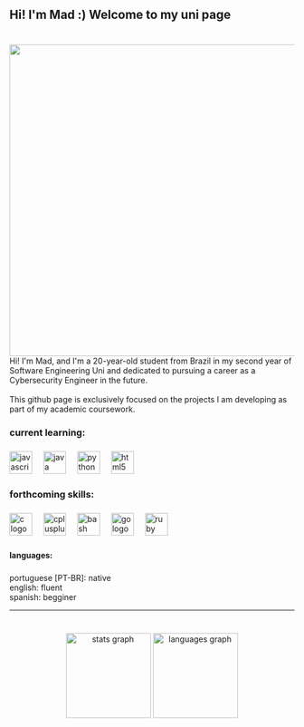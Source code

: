<h2 align="left">Hi! I'm Mad :) Welcome to my uni page</h2>

###

<br clear="both">

<img align="right" height="550" src="https://i.pinimg.com/564x/f2/56/d7/f256d7a6abf5ee5950f7a93e9cad1a9e.jpg"  />

###

<p align="left">Hi! I'm Mad, and I'm a 20-year-old student from Brazil in my second year of Software Engineering Uni and dedicated to pursuing a career as a Cybersecurity Engineer in the future.<br><br>This github page is exclusively focused on the projects I am developing as part of my academic coursework.</p>

###

<h3 align="left">current learning:</h3>

###

<div align="left">
  <img src="https://cdn.jsdelivr.net/gh/devicons/devicon/icons/javascript/javascript-original.svg" height="40" alt="javascript logo"  />
  <img width="12" />
  <img src="https://cdn.jsdelivr.net/gh/devicons/devicon/icons/java/java-original.svg" height="40" alt="java logo"  />
  <img width="12" />
  <img src="https://cdn.jsdelivr.net/gh/devicons/devicon/icons/python/python-original.svg" height="40" alt="python logo"  />
  <img width="12" />
  <img src="https://cdn.jsdelivr.net/gh/devicons/devicon/icons/html5/html5-original.svg" height="40" alt="html5 logo"  />
</div>

###

<h3 align="left">forthcoming skills:</h3>

###

<div align="left">
  <img src="https://cdn.jsdelivr.net/gh/devicons/devicon/icons/c/c-original.svg" height="40" alt="c logo"  />
  <img width="12" />
  <img src="https://cdn.jsdelivr.net/gh/devicons/devicon/icons/cplusplus/cplusplus-original.svg" height="40" alt="cplusplus logo"  />
  <img width="12" />
  <img src="https://cdn.jsdelivr.net/gh/devicons/devicon/icons/bash/bash-original.svg" height="40" alt="bash logo"  />
  <img width="12" />
  <img src="https://cdn.jsdelivr.net/gh/devicons/devicon/icons/go/go-original.svg" height="40" alt="go logo"  />
  <img width="12" />
  <img src="https://cdn.jsdelivr.net/gh/devicons/devicon/icons/ruby/ruby-original.svg" height="40" alt="ruby logo"  />
</div>

###

<h4 align="left">languages:</h4>

###

<p align="left">portuguese [PT-BR]: native<br>english: fluent<br>spanish: begginer</p>

---

###

<br clear="both">

<div align="center">
  <img src="https://github-readme-stats.vercel.app/api?username=Marcelly-Liechocki&hide_title=true&hide_rank=false&show_icons=true&include_all_commits=true&count_private=true&disable_animations=false&theme=vision-friendly-dark&locale=en&hide_border=false&order=1" height="150" alt="stats graph"  />
  <img src="https://github-readme-stats.vercel.app/api/top-langs?username=Marcelly-Liechocki&locale=en&hide_title=false&layout=compact&card_width=320&langs_count=5&theme=vision-friendly-dark&hide_border=false&order=2" height="150" alt="languages graph"  />
</div>

###

